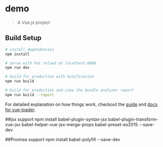 # demo

> A Vue.js project

## Build Setup

``` bash
# install dependencies
npm install

# serve with hot reload at localhost:8080
npm run dev

# build for production with minification
npm run build

# build for production and view the bundle analyzer report
npm run build --report
```

For detailed explanation on how things work, checkout the [guide](http://vuejs-templates.github.io/webpack/) and [docs for vue-loader](http://vuejs.github.io/vue-loader).

##jsx support
npm install
  babel-plugin-syntax-jsx
  babel-plugin-transform-vue-jsx
  babel-helper-vue-jsx-merge-props
  babel-preset-es2015
  --save-dev

##Promise support
npm install babel-polyfill --save-dev
